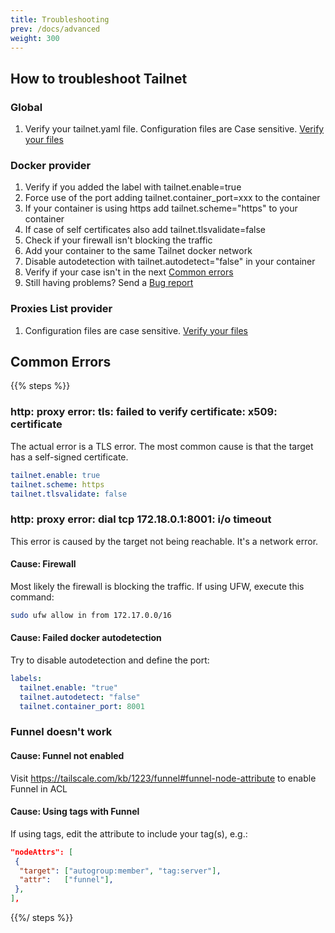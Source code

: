 ```yaml
---
title: Troubleshooting
prev: /docs/advanced
weight: 300
---
```


## How to troubleshoot Tailnet

### Global

1. Verify your tailnet.yaml file. Configuration files are Case sensitive.
[Verify your files](../serverconfig/#sample-configuration-file)

### Docker provider

1. Verify if you added the label with tailnet.enable=true
2. Force use of the port adding tailnet.container_port=xxx to the container
3. If your container is using https add tailnet.scheme="https" to your container
4. If case of self certificates also add tailnet.tlsvalidate=false
5. Check if your firewall isn't blocking the traffic
6. Add your container to the same Tailnet docker network
7. Disable autodetection with tailnet.autodetect="false" in your container
8. Verify if your case isn't in the next [Common errors](#common-errors)
9. Still having problems? Send a [Bug report](https://github.com/sudosu404/tailnet-lib/issues/new/choose)

### Proxies List provider

1. Configuration files are case sensitive. [Verify your files](../list/#proxy-list-file-options)

## Common Errors

{{% steps %}}

### http: proxy error: tls: failed to verify certificate: x509: certificate

The actual error is a TLS error. The most common cause is that the target has a
self-signed certificate.

```yaml
tailnet.enable: true
tailnet.scheme: https
tailnet.tlsvalidate: false
```

### http: proxy error: dial tcp 172.18.0.1:8001: i/o timeout

This error is caused by the target not being reachable. It's a network error.

#### Cause: Firewall

Most likely the firewall is blocking the traffic. If using UFW, execute this command:

```bash
sudo ufw allow in from 172.17.0.0/16
```

#### Cause: Failed docker autodetection

Try to disable autodetection and define the port:

```yaml
labels:
  tailnet.enable: "true"
  tailnet.autodetect: "false"
  tailnet.container_port: 8001
```

### Funnel doesn't work

#### Cause: Funnel not enabled

Visit <https://tailscale.com/kb/1223/funnel#funnel-node-attribute> to enable Funnel in ACL

#### Cause: Using tags with Funnel

If using tags, edit the attribute to include your tag(s), e.g.:

```json
"nodeAttrs": [
 {
  "target": ["autogroup:member", "tag:server"],
  "attr":   ["funnel"],
 },
],
```

{{%/ steps %}}
